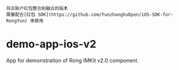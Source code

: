     将云账户红包整合到融云的版本
    需要配合[红包 SDK](https://github.com/YunzhanghuOpen/iOS-SDK-for-RongYun) 来使用
# demo-app-ios-v2
App for demonstration of Rong IMKit v2.0 component.
